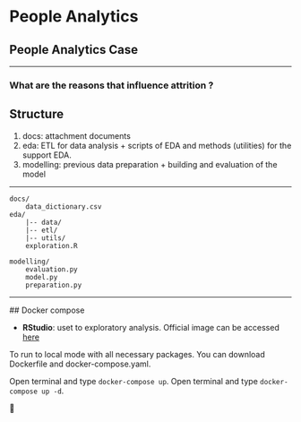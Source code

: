 # People Analytics
## People Analytics Case
<hr>

### What are the reasons that  influence  attrition ?

## Structure

1. docs: attachment documents
2. eda: ETL for data analysis + scripts of EDA and methods (utilities) for the support EDA.
3. modelling: previous data preparation + building and evaluation of the model

<hr>

```
docs/
	data_dictionary.csv
eda/
	|-- data/
	|-- etl/
	|-- utils/
	exploration.R

modelling/
	evaluation.py
    model.py
    preparation.py

```

<hr>
## Docker compose

 - **RStudio**: uset to exploratory analysis. Official image can be accessed [here](https://hub.docker.com/r/rocker/rstudio/dockerfile)

 To run to local mode with all necessary packages. You can download Dockerfile and docker-compose.yaml. 

 Open terminal and type `docker-compose up`. Open terminal and type `docker-compose up -d`.


:rocket: